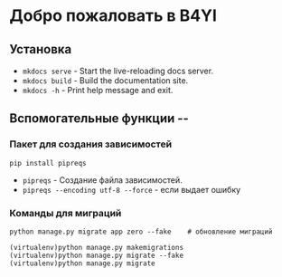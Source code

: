 # Добро пожаловать в B4YI


## Установка

* `mkdocs serve` - Start the live-reloading docs server.
* `mkdocs build` - Build the documentation site.
* `mkdocs -h` - Print help message and exit.

## Вспомогательные функции --

### Пакет для создания зависимостей
  `pip install pipreqs`

* `pipreqs` - Создание файла зависимостей.
* `pipreqs --encoding utf-8 --force` - если выдает ошибку

### Команды для миграций
    python manage.py migrate app zero --fake    # обновление миграций

    (virtualenv)python manage.py makemigrations
    (virtualenv)python manage.py migrate --fake
    (virtualenv)python manage.py migrate
    
